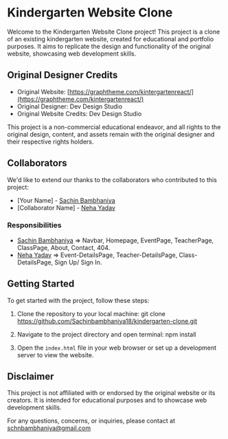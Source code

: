 # Kindergarten Website Clone

Welcome to the Kindergarten Website Clone project! This project is a clone of an existing kindergarten website, created for educational and portfolio purposes. It aims to replicate the design and functionality of the original website, showcasing web development skills.

## Original Designer Credits

- Original Website: [https://graphtheme.com/kintergartenreact/](https://graphtheme.com/kintergartenreact/)
- Original Designer: Dev Design Studio
- Original Website Credits: Dev Design Studio

This project is a non-commercial educational endeavor, and all rights to the original design, content, and assets remain with the original designer and their respective rights holders.

## Collaborators

We'd like to extend our thanks to the collaborators who contributed to this project:

- [Your Name] - [Sachin Bambhaniya](https://github.com/Sachinbambhaniya18)
- [Collaborator Name] - [Neha Yadav](https://github.com/Neha020401)

### Responsibilities

- [Sachin Bambhaniya](https://github.com/Sachinbambhaniya18)
 &rArr; Navbar, Homepage, EventPage, TeacherPage, ClassPage, About, Contact, 404.
- [Neha Yadav](https://github.com/Neha020401)
 &rArr; Event-DetailsPage, Teacher-DetailsPage, Class-DetailsPage, Sign Up/ Sign In.



## Getting Started

To get started with the project, follow these steps:

1. Clone the repository to your local machine: git clone https://github.com/Sachinbambhaniya18/kindergarten-clone.git

2. Navigate to the project directory and open terminal: npm install


3. Open the `index.html` file in your web browser or set up a development server to view the website.

## Disclaimer


This project is not affiliated with or endorsed by the original website or its creators. It is intended for educational purposes and to showcase web development skills.

For any questions, concerns, or inquiries, please contact at 
[schnbambhaniya@gmail.com](mailto:schnbambhaniya@gmail.com.)

